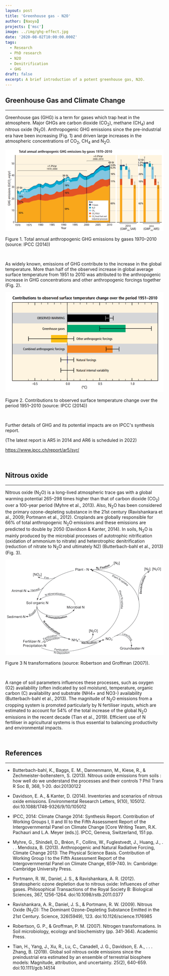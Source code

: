```yaml
---
layout: post
title: 'Greenhouse gas - N2O'
author: [Naoya]
projects: ['msc']
image: ../img/ghg-effect.jpg
date: '2020-08-02T10:00:00.000Z'
tags:
  - Research
  - PhD research
  - N2O
  - Denitrification
  - GHG
draft: false
excerpt: A brief introduction of a potent greenhouse gas, N2O.
---
```


## Greenhouse Gas and Climate Change

---

Greenhouse gas (GHG) is a term for gases which trap heat in the atmosphere. Major GHGs are carbon dioxide (CO<sub>2</sub>), methane (CH<sub>4</sub>) and nitrous oxide (N<sub>2</sub>O). Anthropogenic GHG emissions since the pre-industrial era have been increasing (Fig. 1) and driven large increases in the atmospheric concentrations of CO<sub>2</sub>, CH<sub>4</sub> and N<sub>2</sub>O.

![](../img/ipcc-ar5-fig-spm-2.PNG)

Figure 1. Total annual anthropogenic GHG emissions by gases 1970–2010 (source: IPCC (2014))

<br>

As widely known, emissions of GHG contribute to the increase in the global temperature. More than half of the observed increase in global average surface temperature from 1951 to 2010 was attributed to the anthropogenic increase in GHG concentrations and other anthropogenic forcings together (Fig. 2).

![](../img/ipcc-ar5-fig-spm-3.PNG)

Figure 2. Contributions to observed surface temperature change over the period 1951–2010 (source: IPCC (2014))

<br>

Further details of GHG and its potential impacts are on IPCC's synthesis report.

(The latest report is AR5 in 2014 and AR6 is scheduled in 2022)

https://www.ipcc.ch/report/ar5/syr/

<br>

## Nitrous oxide

---

Nitrous oxide (N<sub>2</sub>O) is a long-lived atmospheric trace gas with a global warming potential 265–298 times higher than that of carbon dioxide (CO<sub>2</sub>) over a 100-year period (Myhre et al., 2013). Also, N<sub>2</sub>O has been considered the primary ozone-depleting substance in the 21st century (Ravishankara et al., 2009; Portmann et al., 2012). Croplands are globally responsible for 66% of total anthropogenic N<sub>2</sub>O emissions and these emissions are predicted to double by 2050 (Davidson & Kanter, 2014). In soils, N<sub>2</sub>O is mainly produced by the microbial processes of autotrophic nitrification (oxidation of ammonium to nitrate) and heterotrophic denitrification (reduction of nitrate to N<sub>2</sub>O and ultimately N2) (Butterbach-bahl et al., 2013) (Fig. 3).

![](../img/robertson-2007-n-cycle.PNG)

Figure 3 N transformations (source: Robertson and Groffman (2007)).

<br>

A range of soil parameters influences these processes, such as oxygen (O2) availability (often indicated by soil moisture), temperature, organic carbon (C) availability and substrate (NH4+ and NO3-) availability (Butterbach-bahl et al., 2013). The magnitude of N<sub>2</sub>O emissions from a cropping system is promoted particularly by N fertiliser inputs, which are estimated to account for 54% of the total increase of the global N<sub>2</sub>O emissions in the recent decade (Tian et al., 2019). Efficient use of N fertiliser in agricultural systems is thus essential to balancing productivity and environmental impacts.

<br>

## References

---

- Butterbach-bahl, K., Baggs, E. M., Dannenmann, M., Kiese, R., & Zechmeister-boltenstern, S. (2013). Nitrous oxide emissions from soils : how well do we understand the processes and their controls ? Phil Trans R Soc B, 368, 1-20. doi:20130122

- Davidson, E. A., & Kanter, D. (2014). Inventories and scenarios of nitrous oxide emissions. Environmental Research Letters, 9(10), 105012. doi:10.1088/1748-9326/9/10/105012

- IPCC, 2014: Climate Change 2014: Synthesis Report. Contribution of Working Groups I, II and III to the Fifth Assessment Report of the Intergovernmental Panel on Climate Change [Core Writing Team, R.K. Pachauri and L.A. Meyer (eds.)]. IPCC, Geneva, Switzerland, 151 pp.

- Myhre, G., Shindell, D., Bréon, F., Collins, W., Fuglestvedt, J., Huang, J., . . . Mendoza, B. (2013). Anthropogenic and Natural Radiative Forcing, Climate Change 2013: The Physical Science Basis. Contribution of Working Group I to the Fifth Assessment Report of the Intergovernmental Panel on Climate Change, 659–740. In: Cambridge: Cambridge University Press.

- Portmann, R. W., Daniel, J. S., & Ravishankara, A. R. (2012). Stratospheric ozone depletion due to nitrous oxide: Influences of other gases. Philosophical Transactions of the Royal Society B: Biological Sciences, 367, 1256-1264. doi:10.1098/rstb.2011.0377

- Ravishankara, A. R., Daniel, J. S., & Portmann, R. W. (2009). Nitrous Oxide (N<sub>2</sub>O): The Dominant Ozone-Depleting Substance Emitted in the 21st Century. Science, 326(5949), 123. doi:10.1126/science.1176985

- Robertson, G. P., & Groffman, P. M. (2007). Nitrogen transformations. In Soil microbiology, ecology and biochemistry (pp. 341-364). Academic Press.

- Tian, H., Yang, J., Xu, R., Lu, C., Canadell, J. G., Davidson, E. A., . . . Zhang, B. (2019). Global soil nitrous oxide emissions since the preindustrial era estimated by an ensemble of terrestrial biosphere models: Magnitude, attribution, and uncertainty. 25(2), 640-659. doi:10.1111/gcb.14514

